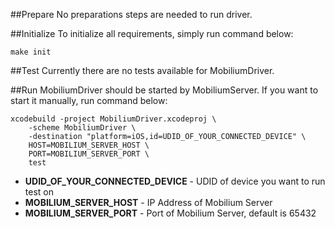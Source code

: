 ##Prepare
No preparations steps are needed to run driver.

##Initialize
To initialize all requirements, simply run command below:
```
make init
```

##Test
Currently there are no tests available for MobiliumDriver.

##Run
MobiliumDriver should be started by MobiliumServer. If you want to start it manually, run command below:
```
xcodebuild -project MobiliumDriver.xcodeproj \
    -scheme MobiliumDriver \
    -destination "platform=iOS,id=UDID_OF_YOUR_CONNECTED_DEVICE" \
    HOST=MOBILIUM_SERVER_HOST \
    PORT=MOBILIUM_SERVER_PORT \
    test
```
* **UDID_OF_YOUR_CONNECTED_DEVICE** - UDID of device you want to run test on
* **MOBILIUM_SERVER_HOST** - IP Address of Mobilium Server
* **MOBILIUM_SERVER_PORT** - Port of Mobilium Server, default is 65432